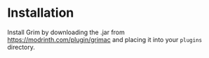 # Installation

Install Grim by downloading the .jar from <https://modrinth.com/plugin/grimac>
and placing it into your `plugins` directory.

